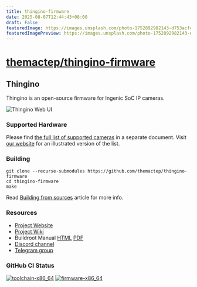 ```yaml
---
title: thingino-firmware
date: 2025-08-07T12:44:43+08:00
draft: False
featuredImage: https://images.unsplash.com/photo-1752892982143-d753acf4a9ae?ixid=M3w0NjAwMjJ8MHwxfHJhbmRvbXx8fHx8fHx8fDE3NTQ1NDE4MTd8&ixlib=rb-4.1.0
featuredImagePreview: https://images.unsplash.com/photo-1752892982143-d753acf4a9ae?ixid=M3w0NjAwMjJ8MHwxfHJhbmRvbXx8fHx8fHx8fDE3NTQ1NDE4MTd8&ixlib=rb-4.1.0
---
```


# [themactep/thingino-firmware](https://github.com/themactep/thingino-firmware)

Thingino
--------

Thingino is an open-source firmware for Ingenic SoC IP cameras.

![Thingino Web UI][10]

### Supported Hardware

Please find [the full list of supported cameras](docs/supported_hardware.md)
in a separate document. Visit [our website][0] for an illustrated version of
the list.

### Building

```
git clone --recurse-submodules https://github.com/themactep/thingino-firmware
cd thingino-firmware
make
```

Read [Building from sources][7] article for more info.

### Resources

- [Project Website][0]
- [Project Wiki][1]
- Buildroot Manual [HTML][5] [PDF][6]
- [Discord channel][3]
- [Telegram group][4]

### GitHub CI Status

[![toolchain-x86_64][11]][8]
[![firmware-x86_64][12]][9]

[0]: https://thingino.com/
[1]: https://github.com/themactep/thingino-firmware/wiki
[3]: https://discord.gg/xDmqS944zr
[4]: https://t.me/thingino
[5]: https://buildroot.org/downloads/manual/manual.html
[6]: https://nightly.buildroot.org/manual.pdf
[7]: https://github.com/themactep/thingino-firmware/wiki/Building-from-sources
[8]: https://github.com/themactep/thingino-firmware/actions/workflows/toolchain.yaml
[9]: https://github.com/themactep/thingino-firmware/actions/workflows/firmware.yaml
[10]: https://github.com/user-attachments/assets/6fe68e13-eb49-4c33-8836-af1e97bf8b4e
[11]: https://github.com/themactep/thingino-firmware/actions/workflows/toolchain-x86_64.yaml/badge.svg
[12]: https://github.com/themactep/thingino-firmware/actions/workflows/firmware-x86_64.yaml/badge.svg
